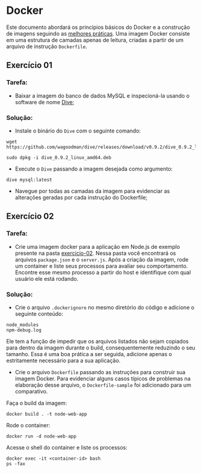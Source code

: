 # Docker

Este documento abordará os princípios básicos do Docker e a construção de imagens seguindo as [melhores práticas](https://docs.docker.com/develop/develop-images/dockerfile_best-practices/). Uma imagem Docker consiste em uma estrutura de camadas apenas de leitura, criadas a partir de um arquivo de instrução `Dockerfile`.

## Exercício 01

### Tarefa:
- Baixar a imagem do banco de dados MySQL e inspecioná-la usando o software de nome [Dive](https://github.com/wagoodman/dive);

### Solução:
- Instale o binário do `Dive` com o seguinte comando:
```
wget https://github.com/wagoodman/dive/releases/download/v0.9.2/dive_0.9.2_linux_amd64.deb
```
```
sudo dpkg -i dive_0.9.2_linux_amd64.deb
```
- Execute o `Dive` passando a imagem desejada como argumento:
```
dive mysql:latest
```
- Navegue por todas as camadas da imagem para evidenciar as alterações geradas por cada instrução do Dockerfile;


## Exercício 02

### Tarefa:
- Crie uma imagem docker para a aplicação em Node.js de exemplo presente na pasta [exercicio-02](01-docker/exercicio-02). Nessa pasta você encontrará os arquivos `package.json` e o `server.js`. Após a criação da imagem, rode um container e liste seus processos para avaliar seu comportamento. Encontre esse mesmo processo a partir do host e identifique com qual usuário ele está rodando.

### Solução:
- Crie o arquivo `.dockerignore` no mesmo diretório do código e adicione o seguinte conteúdo:

```
node_modules
npm-debug.log
```

Ele tem a função de impedir que os arquivos listados não sejam copiados para dentro da imagem durante o build, consequentemente reduzindo o seu tamanho. Essa é uma boa prática a ser seguida, adicione apenas o estritamente necessário para a sua aplicação.

- Crie o arquivo `Dockerfile` passando as instruções para construir sua imagem Docker. Para evidenciar alguns casos típicos de problemas na elaboração desse arquivo, o `Dockerfile-sample` foi adicionado para um comparativo.

Faça o build da imagem:

```
docker build . -t node-web-app
```

Rode o container:

```
docker run -d node-web-app
```

Acesse o shell do container e liste os processos:

```
docker exec -it <container-id> bash
ps -fax
```









